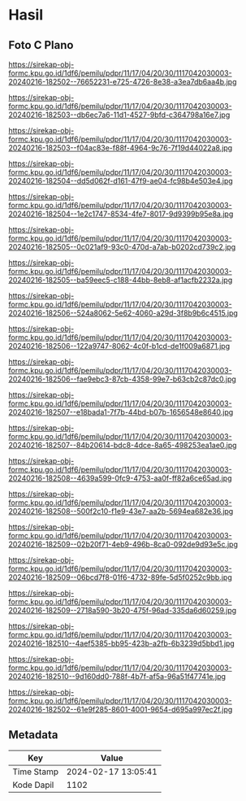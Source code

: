 # Hasil

## Foto C Plano

https://sirekap-obj-formc.kpu.go.id/1df6/pemilu/pdpr/11/17/04/20/30/1117042030003-20240216-182502--76652231-e725-4726-8e38-a3ea7db6aa4b.jpg

https://sirekap-obj-formc.kpu.go.id/1df6/pemilu/pdpr/11/17/04/20/30/1117042030003-20240216-182503--db6ec7a6-11d1-4527-9bfd-c364798a16e7.jpg

https://sirekap-obj-formc.kpu.go.id/1df6/pemilu/pdpr/11/17/04/20/30/1117042030003-20240216-182503--f04ac83e-f88f-4964-9c76-7f19d44022a8.jpg

https://sirekap-obj-formc.kpu.go.id/1df6/pemilu/pdpr/11/17/04/20/30/1117042030003-20240216-182504--dd5d062f-d161-47f9-ae04-fc98b4e503e4.jpg

https://sirekap-obj-formc.kpu.go.id/1df6/pemilu/pdpr/11/17/04/20/30/1117042030003-20240216-182504--1e2c1747-8534-4fe7-8017-9d9399b95e8a.jpg

https://sirekap-obj-formc.kpu.go.id/1df6/pemilu/pdpr/11/17/04/20/30/1117042030003-20240216-182505--0c021af9-93c0-470d-a7ab-b0202cd739c2.jpg

https://sirekap-obj-formc.kpu.go.id/1df6/pemilu/pdpr/11/17/04/20/30/1117042030003-20240216-182505--ba59eec5-c188-44bb-8eb8-af1acfb2232a.jpg

https://sirekap-obj-formc.kpu.go.id/1df6/pemilu/pdpr/11/17/04/20/30/1117042030003-20240216-182506--524a8062-5e62-4060-a29d-3f8b9b6c4515.jpg

https://sirekap-obj-formc.kpu.go.id/1df6/pemilu/pdpr/11/17/04/20/30/1117042030003-20240216-182506--122a9747-8062-4c0f-b1cd-de1f009a6871.jpg

https://sirekap-obj-formc.kpu.go.id/1df6/pemilu/pdpr/11/17/04/20/30/1117042030003-20240216-182506--fae9ebc3-87cb-4358-99e7-b63cb2c87dc0.jpg

https://sirekap-obj-formc.kpu.go.id/1df6/pemilu/pdpr/11/17/04/20/30/1117042030003-20240216-182507--e18bada1-7f7b-44bd-b07b-1656548e8640.jpg

https://sirekap-obj-formc.kpu.go.id/1df6/pemilu/pdpr/11/17/04/20/30/1117042030003-20240216-182507--84b20614-bdc8-4dce-8a65-498253ea1ae0.jpg

https://sirekap-obj-formc.kpu.go.id/1df6/pemilu/pdpr/11/17/04/20/30/1117042030003-20240216-182508--4639a599-0fc9-4753-aa0f-ff82a6ce65ad.jpg

https://sirekap-obj-formc.kpu.go.id/1df6/pemilu/pdpr/11/17/04/20/30/1117042030003-20240216-182508--500f2c10-f1e9-43e7-aa2b-5694ea682e36.jpg

https://sirekap-obj-formc.kpu.go.id/1df6/pemilu/pdpr/11/17/04/20/30/1117042030003-20240216-182509--02b20f71-4eb9-496b-8ca0-092de9d93e5c.jpg

https://sirekap-obj-formc.kpu.go.id/1df6/pemilu/pdpr/11/17/04/20/30/1117042030003-20240216-182509--06bcd7f8-01f6-4732-89fe-5d5f0252c9bb.jpg

https://sirekap-obj-formc.kpu.go.id/1df6/pemilu/pdpr/11/17/04/20/30/1117042030003-20240216-182509--2718a590-3b20-475f-96ad-335da6d60259.jpg

https://sirekap-obj-formc.kpu.go.id/1df6/pemilu/pdpr/11/17/04/20/30/1117042030003-20240216-182510--4aef5385-bb95-423b-a2fb-6b3239d5bbd1.jpg

https://sirekap-obj-formc.kpu.go.id/1df6/pemilu/pdpr/11/17/04/20/30/1117042030003-20240216-182510--9d160dd0-788f-4b7f-af5a-96a51f47741e.jpg

https://sirekap-obj-formc.kpu.go.id/1df6/pemilu/pdpr/11/17/04/20/30/1117042030003-20240216-182502--61e9f285-8601-4001-9654-d695a997ec2f.jpg


## Metadata

| Key        | Value               |
| ---------- | ------------------- |
| Time Stamp | 2024-02-17 13:05:41 |
| Kode Dapil | 1102                |



